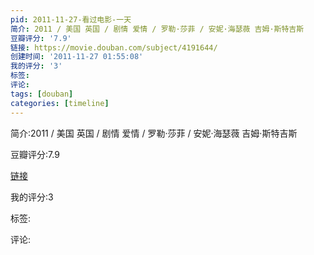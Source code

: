 ```yaml
---
pid: 2011-11-27-看过电影-一天
简介: 2011 / 美国 英国 / 剧情 爱情 / 罗勒·莎菲 / 安妮·海瑟薇 吉姆·斯特吉斯
豆瓣评分: '7.9'
链接: https://movie.douban.com/subject/4191644/
创建时间: '2011-11-27 01:55:08'
我的评分: '3'
标签:
评论:
tags: [douban]
categories: [timeline]
---
```

简介:2011 / 美国 英国 / 剧情 爱情 / 罗勒·莎菲 / 安妮·海瑟薇 吉姆·斯特吉斯

豆瓣评分:7.9

[链接](https://movie.douban.com/subject/4191644/)

我的评分:3

标签:

评论:

